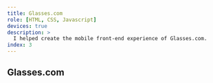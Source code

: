 ```yaml
---
title: Glasses.com
role: [HTML, CSS, Javascript]
devices: true
description: >
  I helped create the mobile front-end experience of Glasses.com.
index: 3
---
```


## Glasses.com